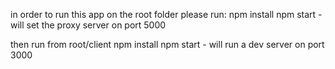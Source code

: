 in order to run this app on the root folder please run: 
    npm install
    npm start - will set the proxy server on port 5000

then run from root/client 
    npm install
    npm start - will run a dev server on port 3000